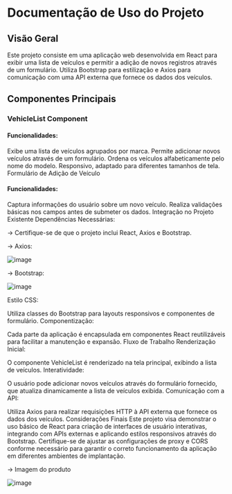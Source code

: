 # Documentação de Uso do Projeto


## Visão Geral
Este projeto consiste em uma aplicação web desenvolvida em React para exibir uma lista de veículos e permitir a adição de novos registros através de um formulário. Utiliza Bootstrap para estilização e Axios para comunicação com uma API externa que fornece os dados dos veículos.

## Componentes Principais
### VehicleList Component

#### Funcionalidades:
Exibe uma lista de veículos agrupados por marca.
Permite adicionar novos veículos através de um formulário.
Ordena os veículos alfabeticamente pelo nome do modelo.
Responsivo, adaptado para diferentes tamanhos de tela.
Formulário de Adição de Veículo

#### Funcionalidades:
Captura informações do usuário sobre um novo veículo.
Realiza validações básicas nos campos antes de submeter os dados.
Integração no Projeto Existente
Dependências Necessárias:

-> Certifique-se de que o projeto inclui React, Axios e Bootstrap.

 -> Axios:
 
  ![image](https://github.com/gdssvpp/testeT-React/assets/92610124/81297bd3-dcc6-4ff3-9299-dad792229043)

 -> Bootstrap:

 
   ![image](https://github.com/gdssvpp/testeT-React/assets/92610124/defde3b2-35c6-4495-82ea-2b4988f3d96c)


Estilo CSS:

Utiliza classes do Bootstrap para layouts responsivos e componentes de formulário.
Componentização:

Cada parte da aplicação é encapsulada em componentes React reutilizáveis para facilitar a manutenção e expansão.
Fluxo de Trabalho
Renderização Inicial:

O componente VehicleList é renderizado na tela principal, exibindo a lista de veículos.
Interatividade:

O usuário pode adicionar novos veículos através do formulário fornecido, que atualiza dinamicamente a lista de veículos exibida.
Comunicação com a API:

Utiliza Axios para realizar requisições HTTP à API externa que fornece os dados dos veículos.
Considerações Finais
Este projeto visa demonstrar o uso básico de React para criação de interfaces de usuário interativas, integrando com APIs externas e aplicando estilos responsivos através do Bootstrap. Certifique-se de ajustar as configurações de proxy e CORS conforme necessário para garantir o correto funcionamento da aplicação em diferentes ambientes de implantação.




-> Imagem do produto

![image](https://github.com/gdssvpp/testeT-React/assets/92610124/f37957a0-5ddf-463c-bef8-2c32bfd3d5eb)

